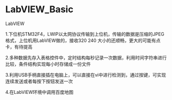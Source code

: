 # LabVIEW_Basic
LabVIEW


1.下位机STM32F4，LWIP以太网协议传输到上位机，传输的数据是压缩的JPEG格式，上位机用LabVIEW做的，接收320  240 大小的还顺畅，更大的可能有点卡，有待提高

2.多种数据先存入表格控件中，定时结构每秒记录一次数据，利用时间字符串进行比较，条件结构实现每小时存储成一份文件

3.利用USB手柄直接插在电脑上，可以直接在vi中进行检测到，通过按键，可实现连续发送或者每按下按钮发送一次

4.在LabVIEW环境中调用百度地图

